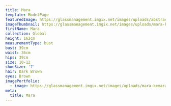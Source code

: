 ```yaml
---
title: Mara
template: ModelPage
featuredImage: https://glassmanagement.imgix.net/images/uploads/abstract-analog-art-390089.jpg
imageThumbnail: https://glassmanagement.imgix.net/images/uploads/mara-kemara-41.jpg
firstName: Mara
collection: Global
height: 162cm
measurementType: bust
bust: 39cm
waist: 36cm
hips: 39cm
size: 10-12
shoeSize: '7'
hair: Dark Brown
eyes: Brown
imagePortfolio:
  - image: https://glassmanagement.imgix.net/images/uploads/mara-kemara-41.jpg
meta:
  title: Mara
---
```



